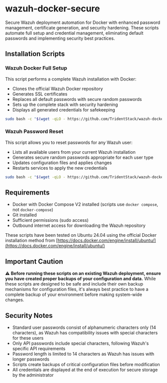 # wazuh-docker-secure

Secure Wazuh deployment automation for Docker with enhanced password management, certificate generation, and security hardening. These scripts automate full setup and credential management, eliminating default passwords and implementing security best practices.

## Installation Scripts

### Wazuh Docker Full Setup

This script performs a complete Wazuh installation with Docker:
- Clones the official Wazuh Docker repository
- Generates SSL certificates
- Replaces all default passwords with secure random passwords
- Sets up the complete stack with security hardening
- Displays all generated credentials for safekeeping

```bash
sudo bash -c "$(wget -qLO - https://github.com/TridentStack/wazuh-docker-secure/raw/refs/heads/main/wazuhDockerFullSetup.sh)"
```

### Wazuh Password Reset

This script allows you to reset passwords for any Wazuh user:
- Lists all available users from your current Wazuh installation
- Generates secure random passwords appropriate for each user type
- Updates configuration files and applies changes
- Restarts services to apply the new credentials

```bash
sudo bash -c "$(wget -qLO - https://github.com/TridentStack/wazuh-docker-secure/raw/refs/heads/main/wazuhResetPassword.sh)"
```

## Requirements

- Docker with Docker Compose V2 installed (scripts use `docker compose`, not `docker-compose`)
- Git installed
- Sufficient permissions (sudo access)
- Outbound internet access for downloading the Wazuh repository

These scripts have been tested on Ubuntu 24.04 using the official Docker installation method from [https://docs.docker.com/engine/install/ubuntu/](https://docs.docker.com/engine/install/ubuntu/)

## Important Caution

⚠️ **Before running these scripts on an existing Wazuh deployment, ensure you have created proper backups of your configuration and data.** While these scripts are designed to be safe and include their own backup mechanisms for configuration files, it's always best practice to have a complete backup of your environment before making system-wide changes.

## Security Notes

- Standard user passwords consist of alphanumeric characters only (14 characters), as Wazuh has compatibility issues with special characters for these users
- Only API passwords include special characters, following Wazuh's specific API requirements
- Password length is limited to 14 characters as Wazuh has issues with longer passwords
- Scripts create backups of critical configuration files before modification
- All credentials are displayed at the end of execution for secure storage by the administrator